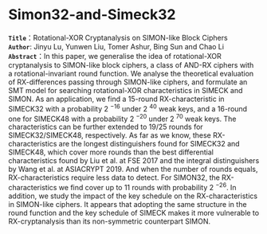 # Simon32-and-Simeck32
**`Title`**：Rotational-XOR Cryptanalysis on SIMON-like Block Ciphers  
**`Author`**: Jinyu Lu, Yunwen Liu, Tomer Ashur, Bing Sun and Chao Li   
**`Abstract`**：In this paper, we generalise the idea of rotational-XOR cryptanalysis to SIMON-like block ciphers, a class of AND-RX ciphers with a rotational-invariant round function. We analyse the theoretical evaluation of RX-differences passing through SIMON-like ciphers, and formulate an SMT model for searching rotational-XOR characteristics in SIMECK and SIMON. As an application, we find a 15-round
RX-characteristic in SIMECK32 with a probability 2 <sup>−16</sup> under 2 <sup>40</sup> weak keys, and a 16-round one for SIMECK48 with a probability 2 <sup>−20</sup> under 2 <sup>70</sup> weak keys. The characteristics can be further extended to 19/25 rounds for SIMECK32/SIMECK48, respectively. As far as we know, these RX-characteristics are the longest distinguishers found for SIMECK32 and SIMECK48, which cover more rounds than the best differential characteristics found by Liu et al. at FSE 2017 and the integral distinguishers by Wang et al. at ASIACRYPT 2019. And when the number of rounds equals, RX-characteristics require less data to detect. For SIMON32, the RX-characteristics we find cover up to 11 rounds with probability 2 <sup>−26</sup>. In addition, we study the impact of the key schedule on the RX-characteristics in SIMON-like ciphers. It appears that adopting the same structure in the round function and the
key schedule of SIMECK makes it more vulnerable to RX-cryptanalysis than its non-symmetric counterpart SIMON.
